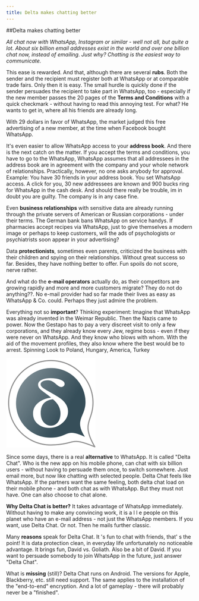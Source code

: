 ```yaml
---
title: Delta makes chatting better
---
```


##Delta makes chatting better

_All chat now with WhatsApp, Instagram or similar - well not all, but quite a lot. About six billion email addresses exist in the world and over one billion chat now, instead of emailing. Just why? Chatting is the easiest way to communicate._

This ease is rewarded. And that, although there are several **rubs**. Both the sender and the recipient must register both at WhatsApp or at comparable trade fairs. Only then it is easy. The small hurdle is quickly done if the sender persuades the recipient to take part in WhatsApp, too - especially if the new member passes the 20 pages of the **Terms and Conditions** with a quick checkmark - without having to read this annoying test. For what? He wants to get in, where all his friends are already long. 

With 29 dollars in favor of WhatsApp, the market judged this free advertising of a new member, at the time when Facebook bought WhatsApp.

It's even easier to allow WhatsApp access to your **address book**. And there is the next catch on the matter. If you accept the terms and conditions, you have to go to the WhatsApp, WhatsApp assumes that all addressees in the address book are in agreement with the company and your whole network of relationships. Practically, however, no one asks anybody for approval. Example: You have 30 friends in your address book. You set WhatsApp access. A click for you, 30 new addressees are known and 900 bucks ring for WhatsApp in the cash desk. And should there really be trouble, im in doubt you are guilty. The company is in any case fine.

Even **business relationships** with sensitive data are already running through the private servers of American or Russian corporations - under their terms. The German bank bans WhatsApp on service handys. If pharmacies accept recipes via WhatsApp, just to give themselves a modern image or perhaps to keep customers, will the ads of psychologists or psychiatrists soon appear in your advertising?

Data **protectionists**, sometimes even parents, criticized the business with their children and spying on their relationships. Without great success so far. Besides, they have nothing better to offer. Fun spoils do not score, nerve rather.

And what do the **e-mail operators** actually do, as their competitors are growing rapidly and more and more customers migrate? They do not do anything??. No e-mail provider had so far made their lives as easy as WhatsApp & Co. could. Perhaps they just admire the problem.

Everything not so **important**? Thinking experiment: Imagine that WhatsApp was already invented in the Weimar Republic. Then the Nazis came to power. Now the Gestapo has to pay a very discreet visit to only a few corporations, and they already know every Jew, regime boss - even if they were never on WhatsApp. And they know who blows with whom. With the aid of the movement profiles, they also know where the best would be to arrest. Spinning Look to Poland, Hungary, America, Turkey

![Delta Chat Logo](/public/images/home/intro1.png)

Since some days, there is a real **alternative** to WhatsApp. It is called "Delta Chat". Who is the new app on his mobile phone, can chat with six billion users - without having to persuade them once, to switch somewhere. Just email more, but now like chatting with selected people. Delta Chat feels like WhatsApp. If the partners want the same feeling, both delta chat load on their mobile phone - and both chat as with WhatsApp. But they must not have. One can also choose to chat alone.

**Why Delta Chat is better?** It takes advantage of WhatsApp immediately. Without having to make any convincing work, it is a l l e people on this planet who have an e-mail address - not just the WhatsApp members. If you want, use Delta Chat. Or not. Then he mails further classic.

Many **reasons** speak for Delta Chat. It 's fun to chat with friends, that' s the point! It is data protection clean, in everyday life unfortunately no noticeable advantage. It brings fun, David vs. Goliath. Also be a bit of David. If you want to persuade somebody to join WhatsApp in the future, just answer "Delta Chat".

What is **missing** (still)? Delta Chat runs on Android. The versions for Apple, Blackberry, etc. still need support. The same applies to the installation of the "end-to-end" encryption. And a lot of gameplay - there will probably never be a "finished".
